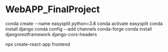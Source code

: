 # WebAPP_FinalProject

conda create --name easysplit python=3.8
conda activate easysplit
conda install django
conda config --add channels conda-forge
conda install djangorestframework django-cors-headers

npx create-react-app frontend